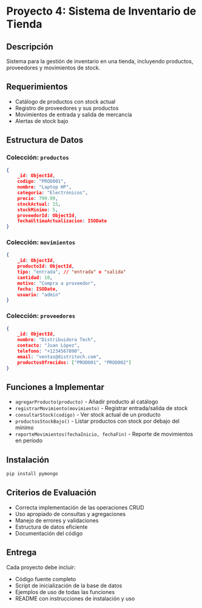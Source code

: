 # Proyecto 4: Sistema de Inventario de Tienda


## Descripción
Sistema para la gestión de inventario en una tienda, incluyendo productos, proveedores y movimientos de stock.

## Requerimientos

- Catálogo de productos con stock actual
- Registro de proveedores y sus productos
- Movimientos de entrada y salida de mercancía
- Alertas de stock bajo

## Estructura de Datos

### Colección: `productos`
```json
{
    _id: ObjectId,
    codigo: "PROD001",
    nombre: "Laptop HP",
    categoria: "Electrónicos",
    precio: 799.99,
    stockActual: 15,
    stockMinimo: 5,
    proveedorId: ObjectId,
    fechaUltimaActualizacion: ISODate
}
```

### Colección: `movimientos`
```json
{
    _id: ObjectId,
    productoId: ObjectId,
    tipo: "entrada", // "entrada" o "salida"
    cantidad: 10,
    motivo: "Compra a proveedor",
    fecha: ISODate,
    usuario: "admin"
}
```

### Colección: `proveedores`
```json
{
    _id: ObjectId,
    nombre: "Distribuidora Tech",
    contacto: "Juan López",
    telefono: "+1234567890",
    email: "ventas@distritech.com",
    productosOfrecidos: ["PROD001", "PROD002"]
}
```

## Funciones a Implementar

- `agregarProducto(producto)` - Añadir producto al catálogo
- `registrarMovimiento(movimiento)` - Registrar entrada/salida de stock
- `consultarStock(codigo)` - Ver stock actual de un producto
- `productosStockBajo()` - Listar productos con stock por debajo del mínimo
- `reporteMovimientos(fechaInicio, fechaFin)` - Reporte de movimientos en período

## Instalación

```bash
pip install pymongo
```

## Criterios de Evaluación

- Correcta implementación de las operaciones CRUD
- Uso apropiado de consultas y agregaciones
- Manejo de errores y validaciones
- Estructura de datos eficiente
- Documentación del código

## Entrega

Cada proyecto debe incluir:

- Código fuente completo
- Script de inicialización de la base de datos
- Ejemplos de uso de todas las funciones
- README con instrucciones de instalación y uso
